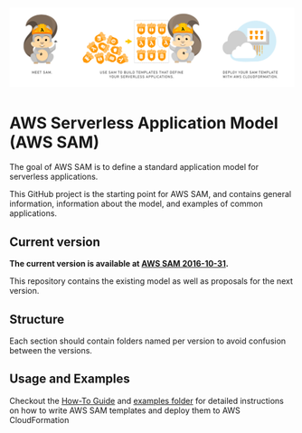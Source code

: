 # ![Logo](aws_sam_introduction.png)
# AWS Serverless Application Model (AWS SAM)

The goal of AWS SAM is to define a standard application model for serverless
applications.

This GitHub project is the starting point for AWS SAM, and contains general
information, information about the model, and examples of common applications.

## Current version

**The current version is available
at [AWS SAM 2016-10-31](versions/2016-10-31.md).**

This repository contains the existing model as well as proposals for the next
version.

## Structure

Each section should contain folders named per version to avoid confusion between
the versions.

## Usage and Examples
Checkout the [How-To Guide](HOWTO.md) and [examples folder](examples/) for 
detailed instructions on how to write AWS SAM templates and deploy them 
to AWS CloudFormation
